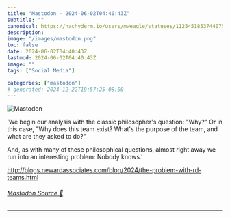 ```yaml
---
title: "Mastodon - 2024-06-02T04:40:43Z"
subtitle: ""
canonical: https://hachyderm.io/users/mweagle/statuses/112545185374407529
description:
image: "/images/mastodon.png"
toc: false
date: 2024-06-02T04:40:43Z
lastmod: 2024-06-02T04:40:43Z
image: ""
tags: ["Social Media"]

categories: ["mastodon"]
# generated: 2024-12-22T19:57:25-08:00
---
```

![Mastodon](/images/mastodon.png)

<p>‘We begin our analysis with the classic philosopher&#39;s question: &quot;Why?&quot; Or in this case, &quot;Why does this team exist? What&#39;s the purpose of the team, and what are they asked to do?&quot;</p><p>And, as with many of these philosophical questions, almost right away we run into an interesting problem: Nobody knows.’</p><p><a href="http://blogs.newardassociates.com/blog/2024/the-problem-with-rd-teams.html" target="_blank" rel="nofollow noopener noreferrer" translate="no"><span class="invisible">http://</span><span class="ellipsis">blogs.newardassociates.com/blo</span><span class="invisible">g/2024/the-problem-with-rd-teams.html</span></a></p>


###### [Mastodon Source 🐘](https://hachyderm.io/@mweagle/112545185374407529)

___
